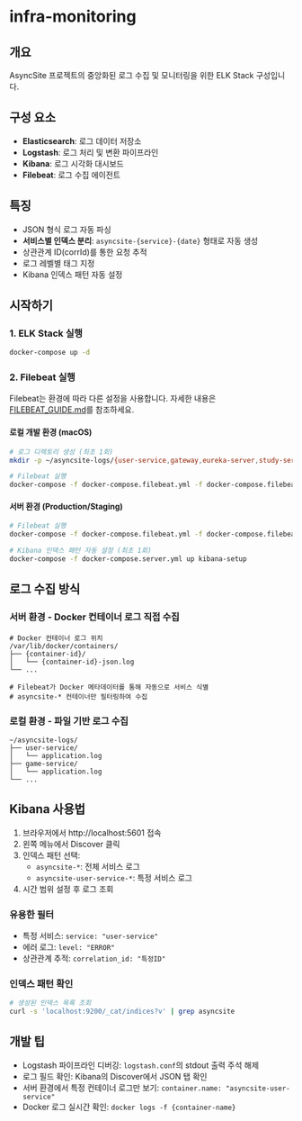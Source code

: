 # infra-monitoring

## 개요
AsyncSite 프로젝트의 중앙화된 로그 수집 및 모니터링을 위한 ELK Stack 구성입니다.

## 구성 요소
- **Elasticsearch**: 로그 데이터 저장소
- **Logstash**: 로그 처리 및 변환 파이프라인
- **Kibana**: 로그 시각화 대시보드
- **Filebeat**: 로그 수집 에이전트

## 특징
- JSON 형식 로그 자동 파싱
- **서비스별 인덱스 분리**: `asyncsite-{service}-{date}` 형태로 자동 생성
- 상관관계 ID(corrId)를 통한 요청 추적
- 로그 레벨별 태그 지정
- Kibana 인덱스 패턴 자동 설정

## 시작하기

### 1. ELK Stack 실행
```bash
docker-compose up -d
```

### 2. Filebeat 실행

Filebeat는 환경에 따라 다른 설정을 사용합니다. 자세한 내용은 [FILEBEAT_GUIDE.md](./FILEBEAT_GUIDE.md)를 참조하세요.

#### 로컬 개발 환경 (macOS)
```bash
# 로그 디렉토리 생성 (최초 1회)
mkdir -p ~/asyncsite-logs/{user-service,gateway,eureka-server,study-service,game-service,noti-service}

# Filebeat 실행
docker-compose -f docker-compose.filebeat.yml -f docker-compose.filebeat.local.yml up -d
```

#### 서버 환경 (Production/Staging)
```bash
# Filebeat 실행
docker-compose -f docker-compose.filebeat.yml -f docker-compose.filebeat.server.yml up -d

# Kibana 인덱스 패턴 자동 설정 (최초 1회)
docker-compose -f docker-compose.server.yml up kibana-setup
```

## 로그 수집 방식

### 서버 환경 - Docker 컨테이너 로그 직접 수집
```
# Docker 컨테이너 로그 위치
/var/lib/docker/containers/
├── {container-id}/
│   └── {container-id}-json.log
└── ...

# Filebeat가 Docker 메타데이터를 통해 자동으로 서비스 식별
# asyncsite-* 컨테이너만 필터링하여 수집
```

### 로컬 환경 - 파일 기반 로그 수집
```
~/asyncsite-logs/
├── user-service/
│   └── application.log
├── game-service/
│   └── application.log
└── ...
```

## Kibana 사용법
1. 브라우저에서 http://localhost:5601 접속
2. 왼쪽 메뉴에서 Discover 클릭
3. 인덱스 패턴 선택:
   - `asyncsite-*`: 전체 서비스 로그
   - `asyncsite-user-service-*`: 특정 서비스 로그
4. 시간 범위 설정 후 로그 조회

### 유용한 필터
- 특정 서비스: `service: "user-service"`
- 에러 로그: `level: "ERROR"`
- 상관관계 추적: `correlation_id: "특정ID"`

### 인덱스 패턴 확인
```bash
# 생성된 인덱스 목록 조회
curl -s 'localhost:9200/_cat/indices?v' | grep asyncsite
```

## 개발 팁
- Logstash 파이프라인 디버깅: `logstash.conf`의 stdout 출력 주석 해제
- 로그 필드 확인: Kibana의 Discover에서 JSON 탭 확인
- 서버 환경에서 특정 컨테이너 로그만 보기: `container.name: "asyncsite-user-service"`
- Docker 로그 실시간 확인: `docker logs -f {container-name}`